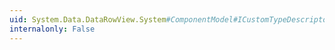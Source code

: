 ```yaml
---
uid: System.Data.DataRowView.System#ComponentModel#ICustomTypeDescriptor#GetProperties
internalonly: False
---
```

